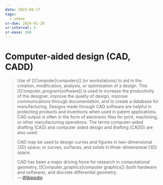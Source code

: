 ```yaml
---
date: 2023-04-17
tags:
  - inbox
sr-due: 2024-01-28
sr-interval: 3
sr-ease: 266
---
```


# Computer-aided design (CAD, CADD)

> Use of [[Computer|computers]] (or workstations) to aid in the creation,
> modification, analysis, or optimization of a design. This
> [[Computer_program|software]] is used to increase the productivity of the
> designer, improve the quality of design, improve communications through
> documentation, and to create a database for manufacturing. Designs made
> through CAD software are helpful in protecting products and inventions when
> used in patent applications. CAD output is often in the form of electronic
> files for print, machining, or other manufacturing operations. The terms
> computer-aided drafting (CAD) and computer aided design and drafting (CADD)
> are also used.
>
> CAD may be used to design curves and figures in two-dimensional (2D) space; or
> curves, surfaces, and solids in three-dimensional (3D) space.
>
> CAD has been a major driving force for research in computational geometry,
> [[Computer_graphics|computer graphics]] (both hardware and software), and discrete differential
> geometry.\
> — <cite>[Wikipedia](https://en.wikipedia.org/wiki/Computer-aided_design)</cite>
